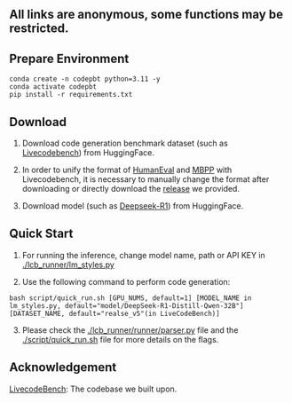 ## All links are anonymous, some functions may be restricted.

## Prepare Environment


```
conda create -n codepbt python=3.11 -y
conda activate codepbt
pip install -r requirements.txt
```


## Download

1. Download code generation benchmark dataset (such as [Livecodebench](https://huggingface.co/datasets/livecodebench/code_generation)) from HuggingFace.

2. In order to unify the format of [HumanEval](https://huggingface.co/datasets/openai/openai_humaneval) and [MBPP](https://huggingface.co/datasets/google-research-datasets/mbpp) with Livecodebench, it is necessary to manually change the format after downloading or directly download the [release](https://XXXX) we provided.

3. Download model (such as [Deepseek-R1](https://huggingface.co/deepseek-ai/DeepSeek-R1-Distill-Qwen-32B)) from HuggingFace.



## Quick Start

1. For running the inference, change model name, path or API KEY in [./lcb_runner/lm_styles.py](./lcb_runner/lm_styles.py)

2. Use the following command to perform code generation:

```
bash script/quick_run.sh [GPU_NUMS, default=1] [MODEL_NAME in lm_styles.py, default="model/DeepSeek-R1-Distill-Qwen-32B"] [DATASET_NAME, default="realse_v5"(in LiveCodeBench)]
```


3. Please check the [./lcb_runner/runner/parser.py](./lcb_runner/runner/parser.py) file and the [./script/quick_run.sh](./script/quick_run.sh) file for more details on the flags.



## Acknowledgement

[LivecodeBench](https://github.com/LiveCodeBench/LiveCodeBench): The codebase we built upon.

